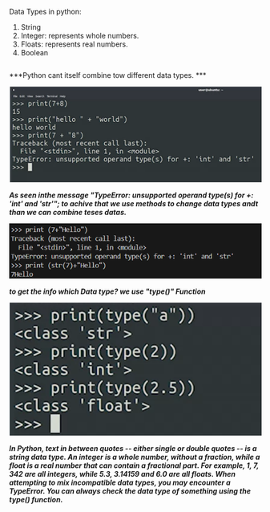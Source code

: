Data Types in python:
1. String
2. Integer: represents whole numbers.
3. Floats: represents real numbers.
4. Boolean

````

````



***Python cant itself combine tow different data types. *** 

![data_1](images/data_1.png)   

***As seen inthe message "TypeError: unsupported operand type(s) for +: 'int' and 'str'"; to achive that we use methods to change data types andt than we can combine teses datas.***

![data_2](images/data_2.png)  

***to get the info which Data type? we use "type()" Function***

![data_3](images/data_3.png)


***In Python, text in between quotes -- either single or double quotes -- is a string data type. An integer is a whole number, without a fraction, while a float is a real number that can contain a fractional part. For example, 1, 7, 342 are all integers, while 5.3, 3.14159 and 6.0 are all floats. When attempting to mix incompatible data types, you may encounter a TypeError. You can always check the data type of something using the type() function.***

